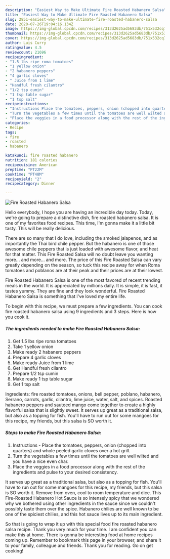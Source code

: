 ```yaml
---
description: "Easiest Way to Make Ultimate Fire Roasted Habanero Salsa"
title: "Easiest Way to Make Ultimate Fire Roasted Habanero Salsa"
slug: 2851-easiest-way-to-make-ultimate-fire-roasted-habanero-salsa
date: 2020-07-26T19:04:16.134Z
image: https://img-global.cpcdn.com/recipes/313d2625ad5683db/751x532cq70/fire-roasted-habanero-salsa-recipe-main-photo.jpg
thumbnail: https://img-global.cpcdn.com/recipes/313d2625ad5683db/751x532cq70/fire-roasted-habanero-salsa-recipe-main-photo.jpg
cover: https://img-global.cpcdn.com/recipes/313d2625ad5683db/751x532cq70/fire-roasted-habanero-salsa-recipe-main-photo.jpg
author: Luis Curry
ratingvalue: 4.5
reviewcount: 21696
recipeingredient:
- "1.5 lbs ripe roma tomatoes"
- "1 yellow onion"
- "2 habanero peppers"
- "4 garlic cloves"
- " Juice from 1 lime"
- "Handful fresh cilantro"
- "1/2 tsp cumin"
- "1 tsp table sugar"
- "1 tsp salt"
recipeinstructions:
- "Instructions Place the tomatoes, peppers, onion (chopped into quarters) and whole peeled garlic cloves over a hot grill."
- "Turn the vegetables a few times until the tomatoes are well wilted and you have a nice even char."
- "Place the veggies in a food processor along with the rest of the ingredients and pulse to your desired consistency."
categories:
- Recipe
tags:
- fire
- roasted
- habanero

katakunci: fire roasted habanero 
nutrition: 181 calories
recipecuisine: American
preptime: "PT22M"
cooktime: "PT48M"
recipeyield: "2"
recipecategory: Dinner

---
```



![Fire Roasted Habanero Salsa](https://img-global.cpcdn.com/recipes/313d2625ad5683db/751x532cq70/fire-roasted-habanero-salsa-recipe-main-photo.jpg)

Hello everybody, I hope you are having an incredible day today. Today, we're going to prepare a distinctive dish, fire roasted habanero salsa. It is one of my favorites food recipes. This time, I'm gonna make it a little bit tasty. This will be really delicious.

There are so many that I do love, including the smoked jalapenos, and as importantly the Thai bird chile pepper. But the habanero is one of those awesome chile peppers that is just loaded with awesome flavor, and heat for that matter. This Fire Roasted Salsa will no doubt leave you wanting more… and more… and more. The price of this Fire Roasted Salsa can vary greatly depending on the season, so tuck this recipe away for when Roma tomatoes and poblanos are at their peak and their prices are at their lowest.

Fire Roasted Habanero Salsa is one of the most favored of recent trending meals in the world. It is appreciated by millions daily. It is simple, it is fast, it tastes yummy. They are fine and they look wonderful. Fire Roasted Habanero Salsa is something that I've loved my entire life.


To begin with this recipe, we must prepare a few ingredients. You can cook fire roasted habanero salsa using 9 ingredients and 3 steps. Here is how you cook it.

<!--inarticleads1-->

##### The ingredients needed to make Fire Roasted Habanero Salsa:

1. Get 1.5 lbs ripe roma tomatoes
1. Take 1 yellow onion
1. Make ready 2 habanero peppers
1. Prepare 4 garlic cloves
1. Make ready  Juice from 1 lime
1. Get Handful fresh cilantro
1. Prepare 1/2 tsp cumin
1. Make ready 1 tsp table sugar
1. Get 1 tsp salt


Ingredients: fire roasted tomatoes, onions, bell pepper, poblano, habanero, Serrano, carrots, garlic, cilantro, lime juice, water, salt, and spices. Roasted habanero peppers and sauteed mango come together to create a highly flavorful salsa that is slightly sweet. It serves up great as a traditional salsa, but also as a topping for fish. You&#39;ll have to run out for some mangoes for this recipe, my friends, but this salsa is SO worth it. 

<!--inarticleads2-->

##### Steps to make Fire Roasted Habanero Salsa:

1. Instructions - Place the tomatoes, peppers, onion (chopped into quarters) and whole peeled garlic cloves over a hot grill.
1. Turn the vegetables a few times until the tomatoes are well wilted and you have a nice even char.
1. Place the veggies in a food processor along with the rest of the ingredients and pulse to your desired consistency.


It serves up great as a traditional salsa, but also as a topping for fish. You&#39;ll have to run out for some mangoes for this recipe, my friends, but this salsa is SO worth it. Remove from oven, cool to room temperature and dice. This Fire-Roasted Habanero Hot Sauce is so intensely spicy that we wondered why we bothered using other ingredients in the sauce since we couldn&#39;t possibly taste them over the spice. Habanero chilies are well known to be one of the spiciest chilies, and this hot sauce lives up to its main ingredient. 

So that is going to wrap it up with this special food fire roasted habanero salsa recipe. Thank you very much for your time. I am confident you can make this at home. There is gonna be interesting food at home recipes coming up. Remember to bookmark this page in your browser, and share it to your family, colleague and friends. Thank you for reading. Go on get cooking!
